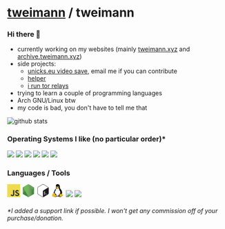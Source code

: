 # [tweimann](https://github.com/tweimann) / tweimann
### Hi there 👋

- currently working on my websites (mainly [tweimann.xyz](https://tweimann.xyz) and [archive.tweimann.xyz](https://archive.tweimann.xyz))
- side projects: 
  - [unicks.eu video save](https://gist.github.com/69a7fd2f6446cf138883c342c0a894b1), email me if you can contribute
  - [helper](https://github.com/tweimann/helper)
  - [i run tor relays](https://metrics.torproject.org/rs.html#search/family:198ABDB49C8C41FFDF7A3E8D7CE7B185F5750353)
- trying to learn a couple of programming languages
- Arch GNU/Linux btw
- my code is bad, you don't have to tell me that

![github stats](https://github-profile-summary-cards.vercel.app/api/cards/profile-details?username=tweimann&theme=github_dark)

### Operating Systems I like (no particular order)\*
[<code><img height="30" src="https://upload.wikimedia.org/wikipedia/commons/a/a5/Archlinux-icon-crystal-64.svg"></code>](https://archlinux.org/donate/)
[<code><img height="30" src="https://www.debian.org/logos/openlogo-nd.svg"></code>](https://www.debian.org/donations)
[<code><img height="30" src="https://www.proxmox.com/templates/yoo_nano2/favicon.ico"></code>](https://www.proxmox.com/en/proxmox-ve/pricing)
[<code><img height="30" src="https://static.opensuse.org/favicon.svg"></code>](https://www.opensuse.org/)
[<code><img height="30" src="https://assets.ubuntu.com/v1/49a1a858-favicon-32x32.png"></code>](https://ubuntu.com/download/desktop/thank-you)
[<code><img height="30" src="https://www.truenas.com/wp-content/uploads/2020/08/cropped-TN-favicon-250x250.png"></code>](https://www.truenas.com/truenas-scale/)

### Languages / Tools
[<code><img height="30" src="https://raw.githubusercontent.com/github/explore/80688e429a7d4ef2fca1e82350fe8e3517d3494d/topics/javascript/javascript.png"></code>](https://www.javascript.com/)
[<code><img height="30" src="https://raw.githubusercontent.com/github/explore/80688e429a7d4ef2fca1e82350fe8e3517d3494d/topics/nodejs/nodejs.png"></code>](https://nodejs.org/)
[<code><img height="30" src="https://raw.githubusercontent.com/tweimann/tweimann/main/bash.png"></code>](https://www.gnu.org/software/bash/)
[<code><img height="30" src="https://raw.githubusercontent.com/tweimann/tweimann/main/linux.png"></code>](https://www.linux.org/)
[<code><img height="30" src="https://git-scm.com/favicon.ico"></code>](https://git-scm.com/)
[<code><img height="30" src="https://code.visualstudio.com/assets/favicon.ico"></code>](https://code.visualstudio.com/)

###### *\*I added a support link if possible. I won't get any commission off of your purchase/donation.*


<!--
**tweimann/tweimann** is a ✨ _special_ ✨ repository because its `README.md` (this file) appears on your GitHub profile.

Here are some ideas to get you started:

- 🔭 I’m currently working on ...
- 🌱 I’m currently learning ...
- 👯 I’m looking to collaborate on ...
- 🤔 I’m looking for help with ...
- 💬 Ask me about ...
- 📫 How to reach me: ...
- 😄 Pronouns: ...
- ⚡ Fun fact: ...
-->
